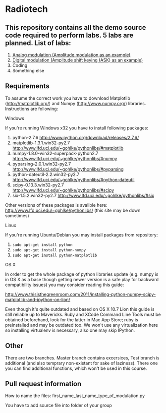 Radiotech
=========
This repository contains all the demo source code required to perform labs. 5 labs are planned.
List of labs:
--------------
1. [Analog modulation (Amplitude modulation as an example)]
2. [Digital modulation (Amplitude shift keying (ASK) as an example)]
3. Coding
4. Something else

Requirements
------------
To assume the correct work you have to download Matplotlib (http://matplotlib.org/) and Numpy (http://www.numpy.org/) libraries. Instructions are following:

Windows

If you're running Windows x32 you have to install following packages:

1. python-2.7.6 http://www.python.org/download/releases/2.7.6/
2. matplotlib-1.3.1.win32-py2.7 http://www.lfd.uci.edu/~gohlke/pythonlibs/#matplotlib
3. numpy-1.8.0-win32-superpack-python2.7    http://www.lfd.uci.edu/~gohlke/pythonlibs/#numpy
4. pyparsing-2.0.1.win32-py2.7 http://www.lfd.uci.edu/~gohlke/pythonlibs/#pyparsing
5. python-dateutil-2.2.win32-py2.7 http://www.lfd.uci.edu/~gohlke/pythonlibs/#python-dateutil
6. scipy-0.13.3.win32-py2.7 http://www.lfd.uci.edu/~gohlke/pythonlibs/#scipy
7. six-1.5.2.win32-py2.7 http://www.lfd.uci.edu/~gohlke/pythonlibs/#six

Other versions of these packages is avalible here: http://www.lfd.uci.edu/~gohlke/pythonlibs/ (this site may be down sometimes)

Linux

If you're running Ubuntu/Debian you may install packages from repository:

1. ```sudo apt-get install python```
2. ```sudo apt-get install python-numpy```
3. ```sudo apt-get install python-matplotlib```

OS X

In order to get the whole package of python libraries update (e.g. numpy is in OS X as a base though getting newer version is a safe play for backward compatibility issues) you may consider reading this guide:

http://www.thisisthegreenroom.com/2011/installing-python-numpy-scipy-matplotlib-and-ipython-on-lion/

Even though it's quite outdated and based on OS X 10.7 Lion this guide is still reliable up to Mavericks. Ruby and XCode Command Line Tools must be obtained beforehand, look for the latter in Mac App Store; ruby is preinstalled and may be outdated too. We won't use any virtualization here so installing virtualenv is necessary, also one may skip IPython.


Other
---------
There are two branches. Master branch contains excersices, Test branch is additional (and also temprary non-existant for sake of laziness). There one you can find additional functions, which won't be used in this course.


Pull request information
---------
How to name the files:
first_name_last_name_type_of_modulation.py

You have to add source file into folder of your group

[Analog modulation (Amplitude modulation as an example)]: https://github.com/dep403mai/Radiotech/tree/master/Lab1
[Digital modulation (Amplitude shift keying (ASK) as an example)]: https://github.com/dep403mai/Radiotech/tree/master/Lab2
